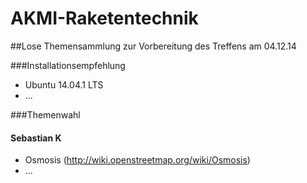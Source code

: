 AKMI-Raketentechnik
===================


##Lose Themensammlung zur Vorbereitung des Treffens am 04.12.14



###Installationsempfehlung

* Ubuntu 14.04.1 LTS 
*  ...


###Themenwahl

#### Sebastian K
* Osmosis (http://wiki.openstreetmap.org/wiki/Osmosis)
*  ...
